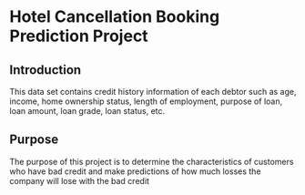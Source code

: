 # Hotel Cancellation Booking Prediction Project

## Introduction
This data set contains credit history information of each debtor such as age, income, home ownership status, length of employment, purpose of loan, loan amount, loan grade, loan status, etc.

## Purpose
The purpose of this project is to determine the characteristics of customers who have bad credit and make predictions of how much losses the company will lose with the bad credit
